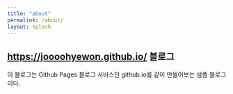```yaml
---
title: "about"
permalink: /about/
layout: splash
---
```


## https://joooohyewon.github.io/ 블로그

이 블로그는 Github Pages 블로그 서비스인 github.io를 같이 만들어보는 샘플 블로그이다.
